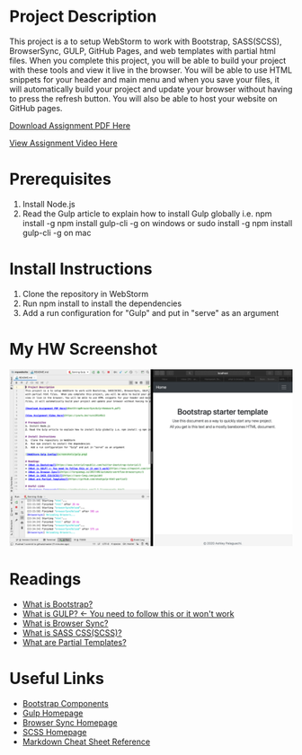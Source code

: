 # Project Description
This project is a to setup WebStorm to work with Bootstrap, SASS(SCSS), BrowserSync, GULP, GitHub Pages, and web templates 
with partial html files.  When you complete this project, you will be able to build your project with these tools and 
view it live in the browser. You will be able to use HTML snippets for your header and main menu and when you save your 
files, it will automatically build your project and update your browser without having to press the refresh button.  You will also be able to host your website on GitHub pages.

[Download Assignment PDF Here](BootStrapBrowserSyncGulp-Homework.pdf)

[View Assignment Video Here](https://youtu.be/rusniDSzXGs)

# Prerequisites
1. Install Node.js
2. Read the Gulp article to explain how to install Gulp globally i.e. npm install -g npm install gulp-cli -g on windows or sudo install -g npm install gulp-cli -g on mac

# Install Instructions
1.  Clone the repository in WebStorm
2.  Run npm install to install the dependencies
3.  Add a run configuration for "Gulp" and put in "serve" as an argument

# My HW Screenshot
![WebStorm Gulp Config](screenshots/myscreenshot.png)

# Readings
* [What is Bootstrap?](https://www.tutorialrepublic.com/twitter-bootstrap-tutorial/)
* [What is GULP? <- You need to follow this or it won't work](https://www.sitepoint.com/introduction-gulp-js/)
* [What is Browser Sync?](https://torquemag.io/2017/06/automate-workflow-browsersync/)
* [What is SASS CSS(SCSS)?](https://sass-lang.com/guide)
* [What are Partial Templates?](https://github.com/xkxd/gulp-html-partial)

# Useful Links
* [Bootstrap Components](https://getbootstrap.com/2.3.2/components.html)
* [Gulp Homepage](https://gulpjs.com)
* [Browser Sync Homepage](https://browsersync.io)
* [SCSS Homepage](https://sass-lang.com/guide)
* [Markdown Cheat Sheet Reference](https://github.com/adam-p/markdown-here/wiki/Markdown-Cheatsheet)
